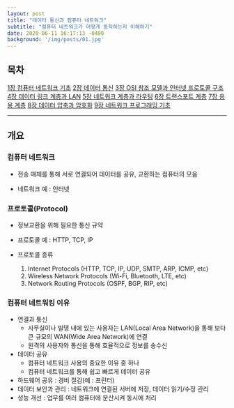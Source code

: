 ```yaml
---
layout: post
title: "데이터 통신과 컴퓨터 네트워크"
subtitle: "컴퓨터 네트워크가 어떻게 동작하는지 이해하기"
date: 2020-06-11 16:17:13 -0400
background: '/img/posts/01.jpg'
---
```


## 목차

[1장 컴퓨터 네트워크 기초](2020-06-11-network01.md)
[2장 데이터 통신](2020-06-11-network01.md)
[3장 OSI 참조 모델과 인터넷 프로토콜 구조](2020-06-11-network01.md)
[4장 데이터 링크 계층과 LAN](2020-06-11-network01.md)
[5장 네트워크 계층과 라우팅](2020-06-11-network01.md)
[6장 트랜스포트 계층](2020-06-11-network01.md)
[7장 응용 계층](2020-06-11-network01.md)
[8장 데이터 압축과 암호화](2020-06-11-network01.md)
[9장 네트워크 프로그래밍 기초](2020-06-11-network01.md)

---

## 개요

### 컴퓨터 네트워크

* 전송 매체를 통해 서로 연결되어 데이터를 공유, 교환하는 컴퓨터의 모음

* 네트워크 예 : 인터넷

### 프로토콜(Protocol)

* 정보교환을 위해 필요한 통신 규약

* 프로토콜 예 : HTTP, TCP, IP

* 프로토콜 종류
    1. Internet Protocols (HTTP, TCP, IP, UDP, SMTP, ARP, ICMP, etc)
    2. Wireless Network Protocols (Wi-Fi, Bluetooth, LTE, etc)
    3. Network Routing Protocols (OSPF, BGP, RIP, etc)

### 컴퓨터 네트워킹 이유

* 연결과 통신
  * 사무실이나 빌댕 내에 있는 사용자는 LAN(Local Area Network)을 통해 보다 큰 규모의 WAN(Wide Area Network)에 연결
  * 원격의 사용자와 통신을 통해 효율적으로 정보를 송수신
* 데이터 공유
  * 컴퓨터 네트워크 사용의 중요한 이유 중 하나
  * 컴퓨터 네트워크를 통해 쉽고 빠르게 데이터 공유
* 하드웨어 공유 : 경비 절감(예 : 프린터)
* 데이터 보안과 관리 : 네트워크에 연결된 서버에 저장, 데이터 읽기/수정 관리
* 성능 개선 : 업무를 여러 컴퓨터에 분산시켜 동시에 처리
